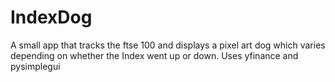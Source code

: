 # IndexDog
A small app that tracks the ftse 100 and displays a pixel art dog which varies depending on whether the Index went up or down. 
Uses yfinance and pysimplegui

